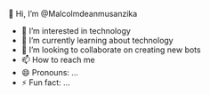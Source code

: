 
 👋 Hi, I’m @Malcolmdeanmusanzika
- 👀 I’m interested in technology
- 🌱 I’m currently learning about technology
- 💞️ I’m looking to collaborate on creating new bots
- 📫 How to reach me 
- 😄 Pronouns: ...
- ⚡ Fun fact: ...

<!---
Malcolmdeanmusanzika/Malcolmdeanmusanzika is a ✨ special ✨ repository because its `README.md` (this file) appears on your GitHub profile.
You can click the Preview link to take a look at your changes.
--->
